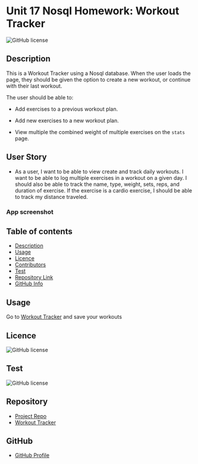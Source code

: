 # Unit 17 Nosql Homework: Workout Tracker

![GitHub license](https://img.shields.io/badge/license-MIT-blue.svg)

## Description 

This is a Workout Tracker using a Nosql database.
When the user loads the page, they should be given the option to create a new workout, or continue with their last workout.

The user should be able to:

  * Add exercises to a previous workout plan.

  * Add new exercises to a new workout plan.

  * View multiple the combined weight of multiple exercises on the `stats` page.


## User Story

* As a user, I want to be able to view create and track daily workouts. I want to be able to log multiple exercises in a workout on a given day. I should also be able to track the name, type, weight, sets, reps, and duration of exercise. If the exercise is a cardio exercise, I should be able to track my distance traveled.

### App screenshot

## Table of contents

- [Description](#Description)
- [Usage](#Usage)
- [Licence](#Licence)
- [Contributors](#Contributors)
- [Test](#Test)
- [Repository Link](#Repository)
- [GitHub Info](#GitHub) 

## Usage

Go to [Workout Tracker](XXXXXXXXXX) and save your workouts

## Licence

![GitHub license](https://img.shields.io/badge/license-MIT-blue.svg)

## Test

![GitHub license](https://img.shields.io/badge/test-100%25-success)


## Repository

- [Project Repo](XXXXXXXXXXXXXX)
- [Workout Tracker](XXXXXXXXXXXXXXXX)

## GitHub

- [GitHub Profile](https://github.com/aanness)
